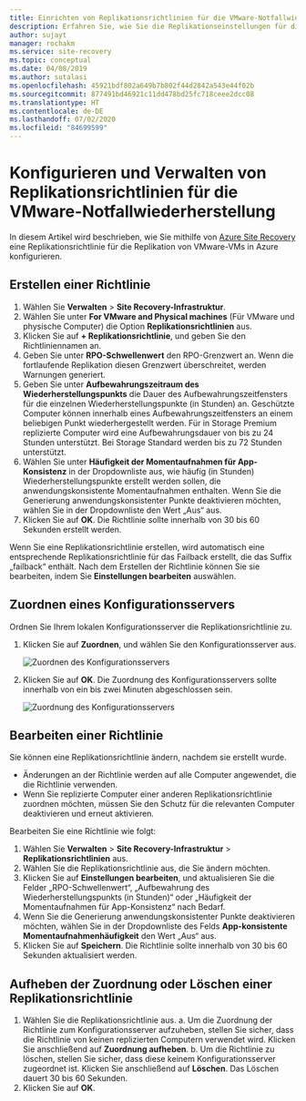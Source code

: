 ```yaml
---
title: Einrichten von Replikationsrichtlinien für die VMware-Notfallwiederherstellung mit Azure Site Recovery | Microsoft-Dokumentation
description: Erfahren Sie, wie Sie die Replikationseinstellungen für die VMware-Notfallwiederherstellung in Azure mit Azure Site Recovery konfigurieren.
author: sujayt
manager: rochakm
ms.service: site-recovery
ms.topic: conceptual
ms.date: 04/08/2019
ms.author: sutalasi
ms.openlocfilehash: 45921bdf802a649b7b802f44d2842a543e44f02b
ms.sourcegitcommit: 877491bd46921c11dd478bd25fc718ceee2dcc08
ms.translationtype: HT
ms.contentlocale: de-DE
ms.lasthandoff: 07/02/2020
ms.locfileid: "84699599"
---
```

# <a name="configure-and-manage-replication-policies-for-vmware-disaster-recovery"></a>Konfigurieren und Verwalten von Replikationsrichtlinien für die VMware-Notfallwiederherstellung

In diesem Artikel wird beschrieben, wie Sie mithilfe von [Azure Site Recovery](site-recovery-overview.md) eine Replikationsrichtlinie für die Replikation von VMware-VMs in Azure konfigurieren.

## <a name="create-a-policy"></a>Erstellen einer Richtlinie

1. Wählen Sie **Verwalten** > **Site Recovery-Infrastruktur**.
2. Wählen Sie unter **For VMware and Physical machines** (Für VMware und physische Computer) die Option **Replikationsrichtlinien** aus.
3. Klicken Sie auf **+ Replikationsrichtlinie**, und geben Sie den Richtliniennamen an.
4. Geben Sie unter **RPO-Schwellenwert** den RPO-Grenzwert an. Wenn die fortlaufende Replikation diesen Grenzwert überschreitet, werden Warnungen generiert.
5. Geben Sie unter **Aufbewahrungszeitraum des Wiederherstellungspunkts** die Dauer des Aufbewahrungszeitfensters für die einzelnen Wiederherstellungspunkte (in Stunden) an. Geschützte Computer können innerhalb eines Aufbewahrungszeitfensters an einem beliebigen Punkt wiederhergestellt werden. Für in Storage Premium replizierte Computer wird eine Aufbewahrungsdauer von bis zu 24 Stunden unterstützt. Bei Storage Standard werden bis zu 72 Stunden unterstützt.
6. Wählen Sie unter **Häufigkeit der Momentaufnahmen für App-Konsistenz** in der Dropdownliste aus, wie häufig (in Stunden) Wiederherstellungspunkte erstellt werden sollen, die anwendungskonsistente Momentaufnahmen enthalten. Wenn Sie die Generierung anwendungskonsistenter Punkte deaktivieren möchten, wählen Sie in der Dropdownliste den Wert „Aus“ aus.
7. Klicken Sie auf **OK**. Die Richtlinie sollte innerhalb von 30 bis 60 Sekunden erstellt werden.

Wenn Sie eine Replikationsrichtlinie erstellen, wird automatisch eine entsprechende Replikationsrichtlinie für das Failback erstellt, die das Suffix „failback“ enthält. Nach dem Erstellen der Richtlinie können Sie sie bearbeiten, indem Sie **Einstellungen bearbeiten** auswählen.

## <a name="associate-a-configuration-server"></a>Zuordnen eines Konfigurationsservers

Ordnen Sie Ihrem lokalen Konfigurationsserver die Replikationsrichtlinie zu.

1. Klicken Sie auf **Zuordnen**, und wählen Sie den Konfigurationsserver aus.

    ![Zuordnen des Konfigurationsservers](./media/vmware-azure-set-up-replication/associate1.png)
2. Klicken Sie auf **OK**. Die Zuordnung des Konfigurationsservers sollte innerhalb von ein bis zwei Minuten abgeschlossen sein.

    ![Zuordnung des Konfigurationsservers](./media/vmware-azure-set-up-replication/associate2.png)

## <a name="edit-a-policy"></a>Bearbeiten einer Richtlinie

Sie können eine Replikationsrichtlinie ändern, nachdem sie erstellt wurde.

- Änderungen an der Richtlinie werden auf alle Computer angewendet, die die Richtlinie verwenden.
- Wenn Sie replizierte Computer einer anderen Replikationsrichtlinie zuordnen möchten, müssen Sie den Schutz für die relevanten Computer deaktivieren und erneut aktivieren.

Bearbeiten Sie eine Richtlinie wie folgt:
1. Wählen Sie **Verwalten** > **Site Recovery-Infrastruktur** > **Replikationsrichtlinien** aus.
2. Wählen Sie die Replikationsrichtlinie aus, die Sie ändern möchten.
3. Klicken Sie auf **Einstellungen bearbeiten**, und aktualisieren Sie die Felder „RPO-Schwellenwert“, „Aufbewahrung des Wiederherstellungspunkts (in Stunden)“ oder „Häufigkeit der Momentaufnahmen für App-Konsistenz“ nach Bedarf.
4. Wenn Sie die Generierung anwendungskonsistenter Punkte deaktivieren möchten, wählen Sie in der Dropdownliste des Felds **App-konsistente Momentaufnahmenhäufigkeit** den Wert „Aus“ aus.
5. Klicken Sie auf **Speichern**. Die Richtlinie sollte innerhalb von 30 bis 60 Sekunden aktualisiert werden.



## <a name="disassociate-or-delete-a-replication-policy"></a>Aufheben der Zuordnung oder Löschen einer Replikationsrichtlinie

1. Wählen Sie die Replikationsrichtlinie aus.
    a. Um die Zuordnung der Richtlinie zum Konfigurationsserver aufzuheben, stellen Sie sicher, dass die Richtlinie von keinen replizierten Computern verwendet wird. Klicken Sie anschließend auf **Zuordnung aufheben**.
    b. Um die Richtlinie zu löschen, stellen Sie sicher, dass diese keinem Konfigurationsserver zugeordnet ist. Klicken Sie anschließend auf **Löschen**. Das Löschen dauert 30 bis 60 Sekunden.
2. Klicken Sie auf **OK**.
